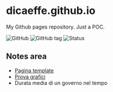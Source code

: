 # dicaeffe.github.io
My Github pages repository. Just a POC.

![GitHub](https://img.shields.io/github/license/dicaeffe/cv)
![GitHub tag](https://img.shields.io/github/v/tag/dicaeffe/cv)
![Status](https://img.shields.io/badge/status-work%20in%20progress-red)

## Notes area

* [Pagina template](template.md)
* [Prova grafici](poc_graph.html)
* Durata media di un governo nel tempo